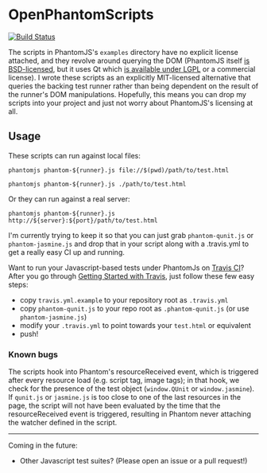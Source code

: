 # OpenPhantomScripts

[![Build Status](https://secure.travis-ci.org/mark-rushakoff/OpenPhantomScripts.png?branch=master)](http://travis-ci.org/mark-rushakoff/OpenPhantomScripts)

The scripts in PhantomJS's `examples` directory have no explicit license attached, and they revolve around querying the DOM (PhantomJS itself [is BSD-licensed](http://github.com/ariya/phantomjs/blob/master/LICENSE.BSD), but it uses Qt which [is available under LGPL](http://qt.nokia.com/products/licensing/) or a commercial license).
I wrote these scripts as an explicitly MIT-licensed alternative that queries the backing test runner rather than being dependent on the result of the runner's DOM manipulations.
Hopefully, this means you can drop my scripts into your project and just not worry about PhantomJS's licensing at all.

## Usage

These scripts can run against local files:

    phantomjs phantom-${runner}.js file://$(pwd)/path/to/test.html

    phantomjs phantom-${runner}.js ./path/to/test.html

Or they can run against a real server:

    phantomjs phantom-${runner}.js http://${server}:${port}/path/to/test.html

I'm currently trying to keep it so that you can just grab `phantom-qunit.js` or `phantom-jasmine.js` and drop that in your script along with a .travis.yml to get a really easy CI up and running.

Want to run your Javascript-based tests under PhantomJs on [Travis CI](http://travis-ci.org/)?
After you go through [Getting Started with Travis](http://about.travis-ci.org/docs/user/getting-started/), just follow these few easy steps:

* copy `travis.yml.example` to your repository root as `.travis.yml`
* copy `phantom-qunit.js` to your repo root as `.phantom-qunit.js` (or use `phantom-jasmine.js`)
* modify your `.travis.yml` to point towards your `test.html` or equivalent
* push!

### Known bugs

The scripts hook into Phantom's resourceReceived event, which is triggered after every resource load (e.g. script tag, image tags); in that hook, we check for the presence of the test object (`window.QUnit` or `window.jasmine`).
If `qunit.js` or `jasmine.js` is too close to one of the last resources in the page, the script will not have been evaluated by the time that the resourceReceived event is triggered, resulting in Phantom never attaching the watcher defined in the script.

----

Coming in the future:

* Other Javascript test suites? (Please open an issue or a pull request!)

